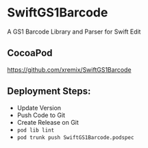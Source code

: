 # SwiftGS1Barcode
A GS1 Barcode Library and Parser for Swift Edit

## CocoaPod
https://github.com/xremix/SwiftGS1Barcode

## Deployment Steps:
- Update Version
- Push Code to Git
- Create Release on Git
- `pod lib lint`
- `pod trunk push SwiftGS1Barcode.podspec`